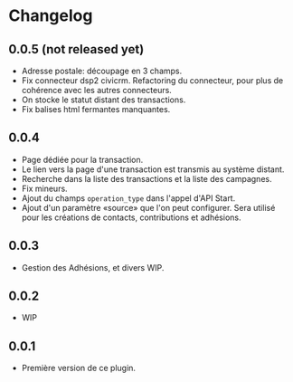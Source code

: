 # Changelog

## 0.0.5 (not released yet)

* Adresse postale: découpage en 3 champs.
* Fix connecteur dsp2 civicrm. Refactoring du connecteur, pour plus de cohérence avec les autres connecteurs.
* On stocke le statut distant des transactions.
* Fix balises html fermantes manquantes.

## 0.0.4

* Page dédiée pour la transaction.
* Le lien vers la page d'une transaction est transmis au système distant.
* Recherche dans la liste des transactions et la liste des campagnes.
* Fix mineurs.
* Ajout du champs `operation_type` dans l'appel d'API Start.
* Ajout d'un paramètre «source» que l'on peut configurer. Sera utilisé pour les créations de contacts, contributions et adhésions.

## 0.0.3

* Gestion des Adhésions, et divers WIP.

## 0.0.2

* WIP

## 0.0.1

* Première version de ce plugin.
